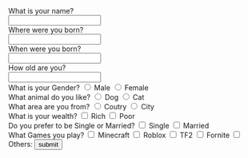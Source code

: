 <!DOCTYPE html>
<html lang="en">
<head>
    <meta charset="UTF-8">
    <meta name="viewport" content="width=device-width, initial-scale=1.0">
</head>
<body>
    What is your name?<br>
    <input type="Textbox">
    <br>
    Where were you born?<br>
    <input type="Textbox">
    <br>
    When were you born?<br>
    <input type="Textbox">
    <br>
    How old are you?<br>
    <input type="Textbox">
    <br>
    What is your Gender?
    <input type="radio">
    Male 
    <input type="radio">
    Female
    <br>
    What animal do you like?
    <input type="radio">
    Dog
    <input type="radio">
    Cat
    <br>
    What area are you from?
    <input type="radio">
    Coutry
    <input type="radio">
    City
    <br>
    What is your wealth?
    <input type="checkbox">
    Rich
    <input type="checkbox">
    Poor
    <br>
    Do you prefer to be Single or Married?
    <input type="checkbox">
    Single
    <input type="checkbox">
    Married
    <br>
    What Games you play?
    <input type="checkbox">
    Minecraft
    <input type="checkbox">
    Roblox
    <input type="checkbox">
    TF2
    <input type="checkbox">
    Fornite
    <input type="checkbox">
    Others:
    <button type="submit">submit</button>
</body>
</html>
